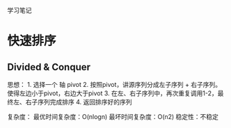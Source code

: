 学习笔记


# 快速排序

## Divided & Conquer ##
思想：
	1. 选择一个 轴 pivot
	2. 按照pivot，讲源序列分成左子序列 + 右子序列。使得左边小于pivot，右边大于pivot
	3. 在左、右子序列中，再次重复调用1-2，最终左、右子序列完成排序
	4. 返回排序好的序列

复杂度： 
最优时间复杂度：O(nlogn)
最坏时间复杂度：O(n2)
稳定性：不稳定